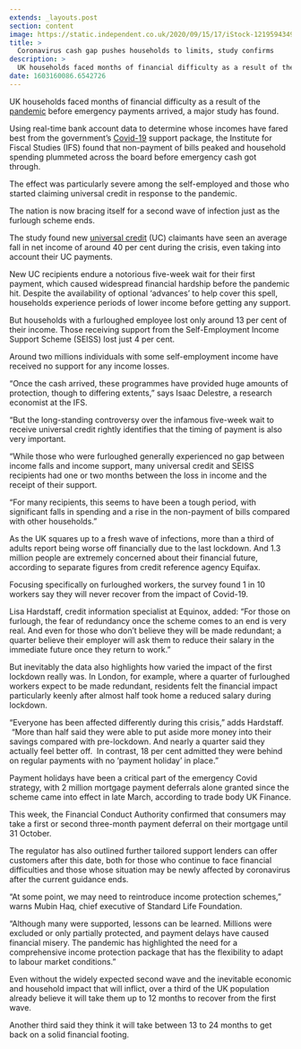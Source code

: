 ```yaml
--- 
extends: _layouts.post 
section: content 
image: https://static.independent.co.uk/2020/09/15/17/iStock-1219594349.jpg 
title: > 
  Coronavirus cash gap pushes households to limits, study confirms 
description: > 
  UK households faced months of financial difficulty as a result of the pandemic before emergency payments arrived, a major study has found.The effect was particularly severe among the self-employed and those who started claiming universal credit in response to the pandemic.The study found new universal credit (UC) claimants have seen an average fall in net income of around 40 per cent during the crisis, even taking into account their UC payments.Those receiving support from the Self-Employment Income Support Scheme (SEISS) lost just 4 per cent.“But the long-standing controversy over the infamous five-week wait to receive universal credit rightly identifies that the timing of payment is also very important. 
date: 1603160086.6542726 
--- 
```

<div><p class="sc-pHJJA iocNwz above-article-prompt-donations"></p><p>UK households faced months of financial difficulty as a result of the <a href="https://www.independent.co.uk/topic/pandemic">pandemic</a> before emergency payments arrived, a major study has found.&#160;</p><p>Using real-time bank account data to determine whose incomes have fared best from the government&#8217;s <a href="https://www.independent.co.uk/topic/covid-19">Covid-19</a> support package, the Institute for Fiscal Studies (IFS) found that non-payment of bills peaked and household spending plummeted across the board before emergency cash got through.&#160;</p><p></p><p>The effect was particularly severe among the self-employed and those who started claiming universal credit in response to the pandemic.</p><p id="article-im-prompt"></p><p>The nation is now bracing itself for a second wave of infection just as the furlough scheme ends.</p><p></p><p>The study found new <a href="https://www.independent.co.uk/topic/universal-credit">universal credit</a> (UC) claimants have seen an average fall in net income of around 40 per cent during the crisis, even taking into account their UC payments.</p><p></p><p>New UC recipients endure a notorious five-week wait for their first payment, which caused widespread financial hardship before the pandemic hit. Despite the availability of optional &#8216;advances&#8217; to help cover this spell, households experience periods of lower income before getting any support.</p><p>But households with a furloughed employee lost only around 13 per cent of their income. Those receiving support from the Self-Employment Income Support Scheme (SEISS) lost just 4 per cent.</p><p id="taboola-carousel-thumbnails"></p><p>Around two millions individuals with some self-employment income have received no support for any income losses.</p><p>&#8220;Once the cash arrived, these programmes have provided huge amounts of protection, though to differing extents,&#8221; says Isaac Delestre, a research economist at the IFS. </p><p>&#8220;But the long-standing controversy over the infamous five-week wait to receive universal credit rightly identifies that the timing of payment is also very important. </p><p>&#8220;While those who were furloughed generally experienced no gap between income falls and income support, many universal credit and SEISS recipients had one or two months between the loss in income and the receipt of their support. </p><p></p><p>&#8220;For many recipients, this seems to have been a tough period, with significant falls in spending and a rise in the non-payment of bills compared with other households.&#8221;</p><p>As the UK squares up to a fresh wave of infections, more than a third of adults report being worse off financially due to the last lockdown. And 1.3 million people are extremely concerned about their financial future, according to separate figures from credit reference agency Equifax.</p><p></p><p>Focusing specifically on furloughed workers, the survey found 1 in 10 workers say they will never recover from the impact of Covid-19. </p><p>Lisa Hardstaff, credit information specialist at Equinox, added: &#8220;For those on furlough, the fear of redundancy once the scheme comes to an end is very real. And even for those who don&#8217;t believe they will be made redundant; a quarter believe their employer will ask them to reduce their salary in the immediate future once they return to work.&#8221;</p><p>But inevitably the data also highlights how varied the impact of the first lockdown really was. In London, for example, where a quarter of furloughed workers expect to be made redundant, residents felt the financial impact particularly keenly after almost half took home a reduced salary during lockdown. </p><p>&#8220;Everyone has been affected differently during this crisis,&#8221; adds Hardstaff. &#160;&#8220;More than half said they were able to put aside more money into their savings compared with pre-lockdown. And nearly a quarter said they actually feel better off. &#160;In contrast, 18 per cent admitted they were behind on regular payments with no &#8216;payment holiday&#8217; in place.&#8221;</p><p></p><p>Payment holidays have been a critical part of the emergency Covid strategy, with 2 million mortgage payment deferrals alone granted since the scheme came into effect in late March, according to trade body UK Finance.</p><p>This week, the Financial Conduct Authority confirmed that consumers may take a first or second three-month payment deferral on their mortgage until 31 October.</p><p>The regulator has also outlined further tailored support lenders can offer customers after this date, both for those who continue to face financial difficulties and those whose situation may be newly affected by coronavirus after the current guidance ends.</p><p>&#8220;At some point, we may need to reintroduce income protection schemes,&#8221; warns Mubin Haq, chief executive of Standard Life Foundation.</p><p></p><p>&#8220;Although many were supported, lessons can be learned. Millions were excluded or only partially protected, and payment delays have caused financial misery. The pandemic has highlighted the need for a comprehensive income protection package that has the flexibility to adapt to labour market conditions.&#8221;</p><p>Even without the widely expected second wave and the inevitable economic and household impact that will inflict, over a third of the UK population already believe it will take them up to 12 months to recover from the first wave. </p><p>Another third said they think it will take between 13 to 24 months to get back on a solid financial footing.</p><p class="sc-ptCms fzKffT"></p></div>